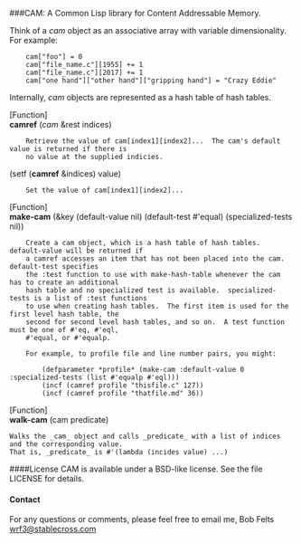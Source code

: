 ###CAM:  A Common Lisp library for Content Addressable Memory.

Think of a _cam_ object as an associative array with variable dimensionality.
For example:

		cam["foo"] = 0
		cam["file_name.c"][1955] += 1
		cam["file_name.c"][2017] += 1
		cam["one hand"]["other hand"]["gripping hand"] = "Crazy Eddie"

Internally, _cam_ objects are represented as a hash table of hash tables.

[Function]<br>
**camref** (_cam_ &rest indices)

		Retrieve the value of cam[index1][index2]...  The cam's default value is returned if there is
		no value at the supplied indicies.
		
(setf (**camref** &indices) value)

		Set the value of cam[index1][index2]...

[Function]<br>
**make-cam** (&key (default-value nil) (default-test #'equal) (specialized-tests nil))

		Create a cam object, which is a hash table of hash tables.  default-value will be returned if
		a camref accesses an item that has not been placed into the cam.  default-test specifies
		the :test function to use with make-hash-table whenever the cam has to create an additional
		hash table and no specialized test is available.  specialized-tests is a list of :test functions
		to use when creating hash tables.  The first item is used for the first level hash table, the
		second for second level hash tables, and so on.  A test function must be one of #'eq, #'eql,
		#'equal, or #'equalp.
    
		For example, to profile file and line number pairs, you might:
    
			(defparameter *profile* (make-cam :default-value 0 :specialized-tests (list #'equalp #'eql)))
			(incf (camref profile "thisfile.c" 127))
			(incf (camref profile "thatfile.md" 36))

[Function]<br>
**walk-cam** (cam predicate)

	Walks the _cam_ object and calls _predicate_ with a list of indices and the corresponding value.
	That is, _predicate_ is #'(lambda (incides value) ...)

####License
CAM is available under a BSD-like license.  See the file LICENSE for
details.

#### Contact
For any questions or comments, please feel free to email me, Bob Felts
<wrf3@stablecross.com>
